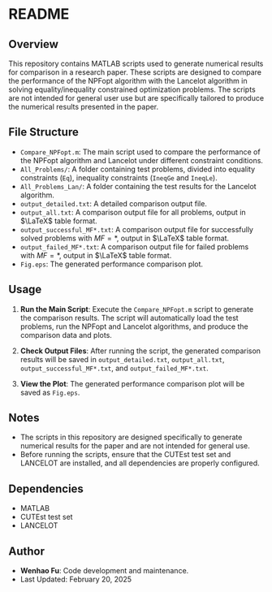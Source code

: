 # README

## Overview

This repository contains MATLAB scripts used to generate numerical results for comparison in a research paper. These scripts are designed to compare the performance of the NPFopt  algorithm with the Lancelot algorithm in solving equality/inequality constrained optimization problems. The scripts are not intended for general user use but are specifically tailored to produce the numerical results presented in the paper.

## File Structure

- `Compare_NPFopt.m`: The main script used to compare the performance of the NPFopt   algorithm and Lancelot under different constraint conditions.
- `All_Problems/`: A folder containing test problems, divided into equality constraints (`Eq`), inequality constraints (`IneqGe` and `IneqLe`).
- `All_Problems_Lan/`: A folder containing the test results for the Lancelot algorithm.
- `output_detailed.txt`: A detailed comparison output file.
- `output_all.txt`: A comparison output file for all problems, output in $\LaTeX$ table format.
- `output_successful_MF*.txt`: A comparison output file for successfully solved problems with $MF=*$, output in $\LaTeX$ table format.
- `output_failed_MF*.txt`: A comparison output file for failed problems with $MF=*$, output in $\LaTeX$ table format.
- `Fig.eps`: The generated performance comparison plot.

## Usage

1. **Run the Main Script**: Execute the `Compare_NPFopt.m` script to generate the comparison results. The script will automatically load the test problems, run the NPFopt and Lancelot algorithms, and produce the comparison data and plots.

2. **Check Output Files**: After running the script, the generated comparison results will be saved in `output_detailed.txt`, `output_all.txt`, `output_successful_MF*.txt`, and `output_failed_MF*.txt`.

3. **View the Plot**: The generated performance comparison plot will be saved as `Fig.eps`.

## Notes

- The scripts in this repository are designed specifically to generate numerical results for the paper and are not intended for general use.
- Before running the scripts, ensure that the CUTEst test set and LANCELOT are installed, and all dependencies are properly configured.

## Dependencies

- MATLAB
- CUTEst test set
- LANCELOT

## Author

- **Wenhao Fu**: Code development and maintenance.
- Last Updated: February 20, 2025
